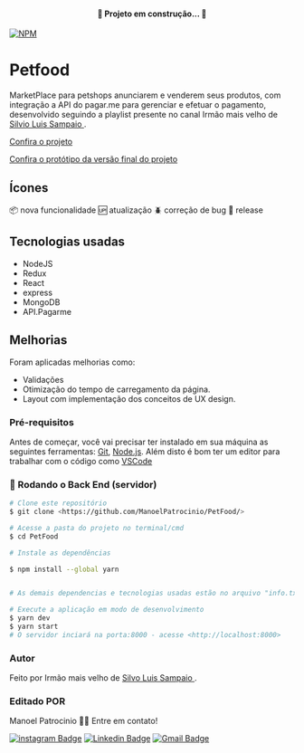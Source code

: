 
<h4 align="center"> 
	🚧  Projeto em construção...  🚧
</h4>

[![NPM](https://img.shields.io/npm/l/react)](https://github.com/ManoelPatrocinio/portifolio/blob/main/LICENSE) 

# Petfood
 MarketPlace para petshops anunciarem e venderem seus produtos, com integração  a API do pagar.me para gerenciar e efetuar o pagamento,  desenvolvido seguindo a  playlist presente no canal Irmão mais velho de [Silvio Luis Sampaio ](https://www.youtube.com/channel/UC5cfBZHUQpcMvBJDBaX8-jg/featured).

[Confira o projeto](https://petshop-fontend.herokuapp.com/)

[Confira o protótipo da versão final do projeto](https://www.figma.com/file/Js7in6EaEfs0BjF9xBnrr4/MyPetfood?node-id=248%3A9)

## Ícones
:package: nova funcionalidade
:up: atualização
:beetle: correção de bug
:checkered_flag: release

## Tecnologias usadas
  * NodeJS
  * Redux
  * React
  * express
  * MongoDB
  * API.Pagarme


## Melhorias

  Foram aplicadas melhorias como:
  
  * Validações
  * Otimização do tempo de carregamento da página. 
  * Layout com implementação dos conceitos de UX design.

### Pré-requisitos

Antes de começar, você vai precisar ter instalado em sua máquina as seguintes ferramentas:
[Git](https://git-scm.com), [Node.js](https://nodejs.org/en/). 
Além disto é bom ter um editor para trabalhar com o código como [VSCode](https://code.visualstudio.com/)

### 🎲 Rodando o Back End (servidor)

```bash
# Clone este repositório
$ git clone <https://github.com/ManoelPatrocinio/PetFood/>

# Acesse a pasta do projeto no terminal/cmd
$ cd PetFood

# Instale as dependências

$ npm install --global yarn


# As demais dependencias e tecnologias usadas estão no arquivo "info.txt"

# Execute a aplicação em modo de desenvolvimento
$ yarn dev
$ yarn start
# O servidor inciará na porta:8000 - acesse <http://localhost:8000>


```

### Autor

Feito por Irmão mais velho de [Silvo Luis Sampaio ](https://www.youtube.com/channel/UC5cfBZHUQpcMvBJDBaX8-jg/featured).

### Editado POR
Manoel Patrocinio 👋🏽 Entre em contato!

[![instagram Badge](https://img.shields.io/badge/Instagram-E4405F?style=flat-square&logo=instagram&logoColor=white=https://www.instagram.com/patrocinioiii/)](https://www.instagram.com/patrocinioiii/) [![Linkedin Badge](https://img.shields.io/badge/-Manoel-blue?style=flat-square&logo=Linkedin&logoColor=white&link=https://linkedin.com/in/manoel-patrocinio-1b342b203/)](https://linkedin.com/in/manoel-patrocinio-1b342b203) 
[![Gmail Badge](https://img.shields.io/badge/-manoelpatrocinio99@gmail.com-c14438?style=flat-square&logo=Gmail&logoColor=white&link=mailto:manoelpatrocinio99@gmail.com)](mailto:manoelpatrocinio99@gmail.com)
